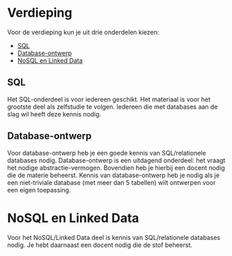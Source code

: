 # Verdieping

Voor de verdieping kun je uit drie onderdelen kiezen:

* [SQL](https://sql.informaticavo.nl/)
* [Database-ontwerp](https://creatief.github.io/)
* [NoSQL en Linked Data](https://infvo.github.io/nosql-ld)

## SQL

Het SQL-onderdeel is voor iedereen geschikt.
Het materiaal is voor het grootste deel als zelfstudie te volgen.
Iedereen die met databases aan de slag wil heeft deze kennis nodig.

## Database-ontwerp

Voor database-ontwerp heb je een goede kennis van SQL/relationele databases nodig.
Database-ontwerp is een uitdagend onderdeel: het vraagt het nodige abstractie-vermogen.
Bovendien heb je hierbij een docent nodig die de materie beheerst.
Kennis van database-ontwerp heb je nodig als je een niet-triviale database (met meer dan 5 tabellen) wilt ontwerpen voor een eigen toepassing.

# NoSQL en Linked Data

Voor het NoSQL/Linked Data deel is kennis van SQL/relationele databases nodig.
Je hebt daarnaast een docent nodig die de stof beheerst.
